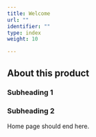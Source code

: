 ```yaml
---
title: Welcome
url: ""
identifier: ""
type: index
weight: 10

---
```


## About this product

### Subheading 1

### Subheading 2

Home page should end here.